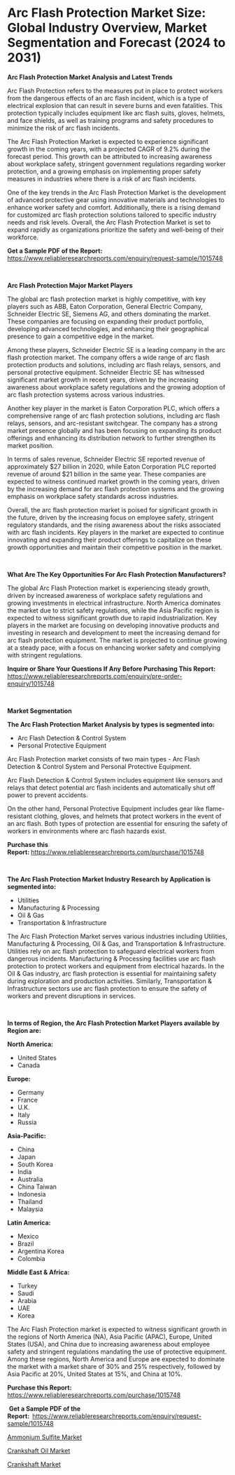 <p><h1>Arc Flash Protection Market Size: Global Industry Overview, Market Segmentation and Forecast (2024 to 2031)</h1></p><p><strong>Arc Flash Protection Market Analysis and Latest Trends</strong></p>
<p><p>Arc Flash Protection refers to the measures put in place to protect workers from the dangerous effects of an arc flash incident, which is a type of electrical explosion that can result in severe burns and even fatalities. This protection typically includes equipment like arc flash suits, gloves, helmets, and face shields, as well as training programs and safety procedures to minimize the risk of arc flash incidents.</p><p>The Arc Flash Protection Market is expected to experience significant growth in the coming years, with a projected CAGR of 9.2% during the forecast period. This growth can be attributed to increasing awareness about workplace safety, stringent government regulations regarding worker protection, and a growing emphasis on implementing proper safety measures in industries where there is a risk of arc flash incidents.</p><p>One of the key trends in the Arc Flash Protection Market is the development of advanced protective gear using innovative materials and technologies to enhance worker safety and comfort. Additionally, there is a rising demand for customized arc flash protection solutions tailored to specific industry needs and risk levels. Overall, the Arc Flash Protection Market is set to expand rapidly as organizations prioritize the safety and well-being of their workforce.</p></p>
<p><strong>Get a Sample PDF of the Report:&nbsp;</strong> <a href="https://www.reliableresearchreports.com/enquiry/request-sample/1015748">https://www.reliableresearchreports.com/enquiry/request-sample/1015748</a></p>
<p>&nbsp;</p>
<p><strong>Arc Flash Protection Major Market Players</strong></p>
<p><p>The global arc flash protection market is highly competitive, with key players such as ABB, Eaton Corporation, General Electric Company, Schneider Electric SE, Siemens AG, and others dominating the market. These companies are focusing on expanding their product portfolio, developing advanced technologies, and enhancing their geographical presence to gain a competitive edge in the market.</p><p>Among these players, Schneider Electric SE is a leading company in the arc flash protection market. The company offers a wide range of arc flash protection products and solutions, including arc flash relays, sensors, and personal protective equipment. Schneider Electric SE has witnessed significant market growth in recent years, driven by the increasing awareness about workplace safety regulations and the growing adoption of arc flash protection systems across various industries.</p><p>Another key player in the market is Eaton Corporation PLC, which offers a comprehensive range of arc flash protection solutions, including arc flash relays, sensors, and arc-resistant switchgear. The company has a strong market presence globally and has been focusing on expanding its product offerings and enhancing its distribution network to further strengthen its market position.</p><p>In terms of sales revenue, Schneider Electric SE reported revenue of approximately $27 billion in 2020, while Eaton Corporation PLC reported revenue of around $21 billion in the same year. These companies are expected to witness continued market growth in the coming years, driven by the increasing demand for arc flash protection systems and the growing emphasis on workplace safety standards across industries.</p><p>Overall, the arc flash protection market is poised for significant growth in the future, driven by the increasing focus on employee safety, stringent regulatory standards, and the rising awareness about the risks associated with arc flash incidents. Key players in the market are expected to continue innovating and expanding their product offerings to capitalize on these growth opportunities and maintain their competitive position in the market.</p></p>
<p>&nbsp;</p>
<p><strong>What Are The Key Opportunities For Arc Flash Protection Manufacturers?</strong></p>
<p><p>The global Arc Flash Protection market is experiencing steady growth, driven by increased awareness of workplace safety regulations and growing investments in electrical infrastructure. North America dominates the market due to strict safety regulations, while the Asia Pacific region is expected to witness significant growth due to rapid industrialization. Key players in the market are focusing on developing innovative products and investing in research and development to meet the increasing demand for arc flash protection equipment. The market is projected to continue growing at a steady pace, with a focus on enhancing worker safety and complying with stringent regulations.</p></p>
<p><strong>Inquire or Share Your Questions If Any Before Purchasing This Report:</strong> <a href="https://www.reliableresearchreports.com/enquiry/pre-order-enquiry/1015748">https://www.reliableresearchreports.com/enquiry/pre-order-enquiry/1015748</a></p>
<p>&nbsp;</p>
<p><strong>Market Segmentation</strong></p>
<p><strong>The Arc Flash Protection Market Analysis by types is segmented into:</strong></p>
<p><ul><li>Arc Flash Detection & Control System</li><li>Personal Protective Equipment</li></ul></p>
<p><p>Arc Flash Protection market consists of two main types - Arc Flash Detection & Control System and Personal Protective Equipment. </p><p>Arc Flash Detection & Control System includes equipment like sensors and relays that detect potential arc flash incidents and automatically shut off power to prevent accidents. </p><p>On the other hand, Personal Protective Equipment includes gear like flame-resistant clothing, gloves, and helmets that protect workers in the event of an arc flash. Both types of protection are essential for ensuring the safety of workers in environments where arc flash hazards exist.</p></p>
<p><strong>Purchase this Report:&nbsp;</strong><a href="https://www.reliableresearchreports.com/purchase/1015748">https://www.reliableresearchreports.com/purchase/1015748</a></p>
<p>&nbsp;</p>
<p><strong>The Arc Flash Protection Market Industry Research by Application is segmented into:</strong></p>
<p><ul><li>Utilities</li><li>Manufacturing & Processing</li><li>Oil & Gas</li><li>Transportation & Infrastructure</li></ul></p>
<p><p>The Arc Flash Protection Market serves various industries including Utilities, Manufacturing & Processing, Oil & Gas, and Transportation & Infrastructure. Utilities rely on arc flash protection to safeguard electrical workers from dangerous incidents. Manufacturing & Processing facilities use arc flash protection to protect workers and equipment from electrical hazards. In the Oil & Gas industry, arc flash protection is essential for maintaining safety during exploration and production activities. Similarly, Transportation & Infrastructure sectors use arc flash protection to ensure the safety of workers and prevent disruptions in services.</p></p>
<p>&nbsp;</p>
<p><strong>In terms of Region, the Arc Flash Protection Market Players available by Region are:</strong></p>
<p>
    <p> <strong> North America: </strong>
        <ul>
            <li>United States</li>
            <li>Canada</li>
        </ul>
        </p> 
    <p> <strong> Europe: </strong>
        <ul>
            <li>Germany</li>
            <li>France</li>
            <li>U.K.</li>
            <li>Italy</li>
            <li>Russia</li>
        </ul>
        </p> 
    <p> <strong> Asia-Pacific: </strong>
        <ul>
            <li>China</li>
            <li>Japan</li>
            <li>South Korea</li>
            <li>India</li>
            <li>Australia</li>
            <li>China Taiwan</li>
            <li>Indonesia</li>
            <li>Thailand</li>
            <li>Malaysia</li>
        </ul>
        </p> 
    <p> <strong> Latin America: </strong>
        <ul>
            <li>Mexico</li>
            <li>Brazil</li>
            <li>Argentina Korea</li>
            <li>Colombia</li>
        </ul>
        </p> 
    <p> <strong> Middle East & Africa: </strong>
        <ul>
            <li>Turkey</li>
            <li>Saudi</li>
            <li>Arabia</li>
            <li>UAE</li>
            <li>Korea</li>
        </ul>
    </p>
    </p>
<p><p>The Arc Flash Protection market is expected to witness significant growth in the regions of North America (NA), Asia Pacific (APAC), Europe, United States (USA), and China due to increasing awareness about employee safety and stringent regulations mandating the use of protective equipment. Among these regions, North America and Europe are expected to dominate the market with a market share of 30% and 25% respectively, followed by Asia Pacific at 20%, United States at 15%, and China at 10%.</p></p>
<p><strong>Purchase this Report: </strong><a href="https://www.reliableresearchreports.com/purchase/1015748">https://www.reliableresearchreports.com/purchase/1015748</a></p>
<p>&nbsp;<strong>Get a Sample PDF of the Report:&nbsp;&nbsp;</strong><a href="https://www.reliableresearchreports.com/enquiry/request-sample/1015748">https://www.reliableresearchreports.com/enquiry/request-sample/1015748</a></p>
<p><strong></strong></p>
<p><p><a href="https://github.com/kosella/Market-Research-Report-List-2/blob/main/ammonium-sulfite-market.md">Ammonium Sulfite Market</a></p><p><a href="https://github.com/singletonthaxterkelliehr2df/Market-Research-Report-List-1/blob/main/crankshaft-oil-market.md">Crankshaft Oil Market</a></p><p><a href="https://github.com/kufem1/Market-Research-Report-List-1/blob/main/crankshaft-market.md">Crankshaft Market</a></p></p>